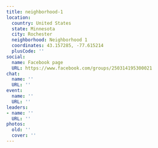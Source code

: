 ```yaml
---
title: neighborhood-1
location:
  country: United States
  state: Minnesota
  city: Rochester
  neighborhood: Neighborhood 1
  coordinates: 43.157285, -77.615214
  plusCode: ''
social:
  name: Facebook page
  URL: https://www.facebook.com/groups/250314195300021
chat:
  name: ''
  URL: ''
event:
  name: ''
  URL: ''
leaders:
- name: ''
  URL: ''
photos:
  old: ''
  cover: ''
---
```

